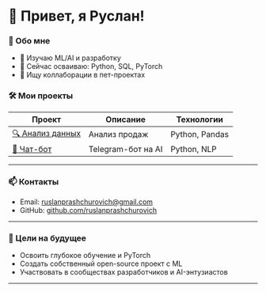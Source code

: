 # 👋 Привет, я Руслан!

### 🚀 Обо мне

- 🔭 Изучаю ML/AI и разработку
- 🌱 Сейчас осваиваю: Python, SQL, PyTorch
- 👯 Ищу коллаборации в пет-проектах

### 🛠️ Мои проекты

| Проект                                        | Описание           | Технологии     |
| --------------------------------------------- | ------------------ | -------------- |
| [🔍 Анализ данных](projects/Project1) | Анализ продаж      | Python, Pandas |
| [🤖 Чат-бот](projects/Project2)       | Telegram-бот на AI | Python, NLP    |

---

### 📫 Контакты

- Email: ruslanprashchurovich@gmail.com
- GitHub: [github.com/ruslanprashchurovich](https://github.com/ruslanprashchurovich)

---

### 🎯 Цели на будущее

- Освоить глубокое обучение и PyTorch
- Создать собственный open-source проект с ML
- Участвовать в сообществах разработчиков и AI-энтузиастов

---
